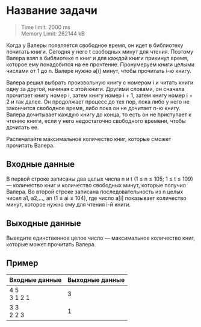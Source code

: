 # Название задачи

> Time limit: 2000 ms \
> Memory Limit: 262144 kB

Когда у Валеры появляется свободное время, он идет в
библиотеку почитать книги. Сегодня у него t свободных
минут для чтения. Поэтому Валера взял в библиотеке n книг
и для каждой книги прикинул время, которое ему понадобится
на ее прочтение. Пронумеруем книги целыми числами от 1 до n.
Валере нужно a[i] минут, чтобы прочитать i-ю книгу.

Валера решил выбрать произвольную книгу с номером i и
читать книги одну за другой, начиная с этой книги.
Другими словами, он сначала прочитает книгу номер i,
затем книгу номер i + 1, затем книгу номер
i + 2 и так далее. Он продолжает процесс до тех пор,
пока либо у него не закончится свободное время, либо пока
он не дочитает n-ю книгу. Валера дочитывает каждую книгу
до конца, то есть он не приступает к чтению книги, если
у него недостаточно свободного времени, чтобы дочитать ее.

Распечатайте максимальное количество книг, которые сможет
прочитать Валера.

## Входные данные

В первой строке записаны два целых числа n и t
(1 ≤ n ≤ 105; 1 ≤ t ≤ 109)
— количество книг и количество свободных минут, которые
получил Валера. Во второй строке записана последовательность
из n целых чисел a1, a2,..., an (1 ≤ ai ≤ 104), где число
a[i] показывает количество минут, которое нужно ему для чтения i-й книги.

## Выходные данные

Выведите единственное целое число — максимальное
количество книг, которые может прочитать Валера.

## Пример

| Входные данные    | Выходные данные |
|:------------------|:----------------|
| 4 5 <br/> 3 1 2 1 | 3               |
| 3 3 <br/> 2 2 3   | 1               |
